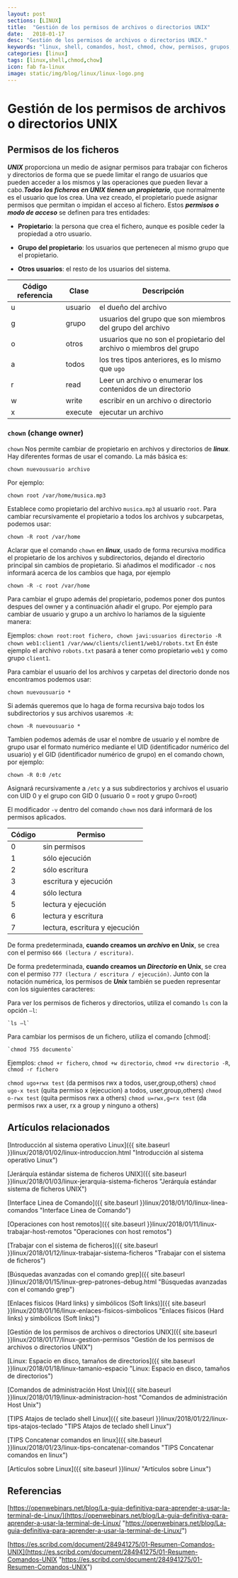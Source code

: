 ```yaml
---
layout: post
sections: [LINUX]
title:  "Gestión de los permisos de archivos o directorios UNIX"
date:   2018-01-17
desc: "Gestión de los permisos de archivos o directorios UNIX."
keywords: "linux, shell, comandos, host, chmod, chow, permisos, grupos, usuarios"
categories: [linux]
tags: [linux,shell,chmod,chow]
icon: fab fa-linux
image: static/img/blog/linux/linux-logo.png
---
```


# Gestión de los permisos de archivos o directorios UNIX #

## Permisos de los ficheros ##

***UNIX*** proporciona un medio de asignar permisos para trabajar con ficheros y directorios de forma que se puede limitar el rango de usuarios que pueden acceder a los mismos y las operaciones que pueden llevar a cabo.***Todos los ficheros en UNIX tienen un propietario***, que normalmente es el usuario que los crea. Una vez creado, el propietario puede asignar permisos que permitan o impidan el acceso al fichero. Estos ***permisos o modo de acceso*** se definen para tres entidades:

<!-- more -->
- **Propietario**: la persona que crea el fichero, aunque es posible ceder la propiedad a otro usuario.

- **Grupo del propietario**: los usuarios que pertenecen al mismo grupo que el propietario.

- **Otros usuarios**: el resto de los usuarios del sistema.

| Código referencia | Clase | Descripción |
| ---------- | ---------- | ---------- |
| u | usuario | el dueño del archivo |
| g | grupo | usuarios del grupo que son miembros del grupo del archivo |
| o | otros | usuarios que no son el propietario del archivo o miembros del grupo |
| a | todos | los tres tipos anteriores, es lo mismo que `ugo` |
| r | read | Leer un archivo o enumerar los contenidos de un directorio |
| w | write | escribir en un archivo o directorio |
| x | execute | ejecutar un archivo |

### `chown` (change owner) ###

`chown` Nos permite cambiar de propietario en archivos y directorios de ***linux***. Hay diferentes formas de usar el comando. La más básica es:

`chown nuevousuario archivo`

Por ejemplo:

`chown root /var/home/musica.mp3`

Establece como propietario del archivo `musica.mp3` al usuario `root`. Para cambiar recursivamente el propietario a todos los archivos y subcarpetas, podemos usar:

`chown -R root /var/home`

Aclarar que el comando `chown` en ***linux***, usado de forma recursiva modifica el propietario de los archivos y subdirectorios, dejando el directorio principal sin cambios de propietario. Si añadimos el modificador `-c` nos informará acerca de los cambios que haga, por ejemplo

`chown -R -c root /var/home`

Para cambiar el grupo además del propietario, podemos poner dos puntos despues del owner y a continuación añadir el grupo. Por ejemplo para cambiar de usuario y grupo a un archivo lo haríamos de la siguiente manera:

Ejemplos: `chown root:root fichero, chown javi:usuarios directorio -R`
`chown web1:client1 /var/www/clients/client1/web1/robots.txt` En éste ejemplo el archivo `robots.txt` pasará a tener como propietario `web1` y como grupo `client1`.

Para cambiar el usuario del los archivos y carpetas del directorio donde nos encontramos podemos usar:

`chown nuevousuario *`

Si además queremos que lo haga de forma recursiva bajo todos los subdirectorios y sus archivos usaremos `-R`:

`chown -R nuevousuario *`

Tambien podemos además de usar el nombre de usuario y el nombre de grupo usar el formato numérico mediante el UID (identificador numérico del usuario) y el GID (identificador numérico de grupo) en el comando chown, por ejemplo:

`chown -R 0:0 /etc`

Asignará recursivamente a `/etc` y a sus subdirectorios y archivos el usuario con UID 0 y el grupo con GID 0 (usuario 0 = root y grupo 0=root)

El modificador `-v` dentro del comando `chown` nos dará informará de los permisos aplicados.

| Código | Permiso |
| ---------- | ---------- |
| 0 | sin permisos |
| 1 | sólo ejecución |
| 2 | sólo escritura |
| 3 | escritura y ejecución |
| 4 | sólo lectura |
| 5 | lectura y ejecución |
| 6 | lectura y escritura |
| 7 | lectura, escritura y ejecución |

De forma predeterminada, **cuando creamos un *archivo* en Unix**, se crea con el permiso `666 (lectura / escritura)`. 

De forma predeterminada, **cuando creamos un *Directorio* en Unix**, se crea con el permiso `777 (lectura / escritura / ejecución)`. Junto con la notación numérica, los permisos de ***Unix*** también se pueden representar con los siguientes caracteres:

Para ver los permisos de ficheros y directorios, utiliza el comando `ls` con la opción `–l`:

	`ls –l`

Para cambiar los permisos de un fichero, utiliza el comando [chmod[:

	`chmod 755 documento`
    
Ejemplos: `chmod +r fichero`, `chmod +w directorio`, `chmod +rw directorio -R`, `chmod -r fichero`

`chmod ugo+rwx test` (da permisos rwx a todos, user,group,others)
`chmod ugo‐x test` (quita permiso x (ejecucion) a todos, user,group,others)
`chmod o‐rwx test` (quita permisos rwx a others)
`chmod u=rwx,g=rx test` (da permisos rwx a user, rx a group y ninguno a others)


## Artículos relacionados ##

[Introducción al sistema operativo Linux]({{ site.baseurl }}linux/2018/01/02/linux-introduccion.html "Introducción al sistema operativo Linux")

[Jerárquía estándar sistema de ficheros UNIX]({{ site.baseurl }}linux/2018/01/03/linux-jerarquia-sistema-ficheros "Jerárquía estándar sistema de ficheros UNIX")

[Interface Linea de Comando]({{ site.baseurl }}linux/2018/01/10/linux-linea-comandos "Interface Linea de Comando")

[Operaciones con host remotos]({{ site.baseurl }}linux/2018/01/11/linux-trabajar-host-remotos "Operaciones con host remotos")

[Trabajar con el sistema de ficheros]({{ site.baseurl }}linux/2018/01/12/linux-trabajar-sistema-ficheros "Trabajar con el sistema de ficheros")

[Búsquedas avanzadas con el comando grep]({{ site.baseurl }}linux/2018/01/15/linux-grep-patrones-debug.html "Búsquedas avanzadas con el comando grep")

[Enlaces físicos (Hard links) y simbólicos (Soft links)]({{ site.baseurl }}linux/2018/01/16/linux-enlaces-fisicos-simbolicos "Enlaces físicos (Hard links) y simbólicos (Soft links)")

[Gestión de los permisos de archivos o directorios UNIX]({{ site.baseurl }}linux/2018/01/17/linux-gestion-permisos "Gestión de los permisos de archivos o directorios UNIX")

[Linux: Espacio en disco, tamaños de directorios]({{ site.baseurl }}linux/2018/01/18/linux-tamanio-espacio "Linux: Espacio en disco, tamaños de directorios")

[Comandos de administración Host Unix]({{ site.baseurl }}linux/2018/01/19/linux-administracion-host "Comandos de administración Host Unix")

[TIPS Atajos de teclado shell Linux]({{ site.baseurl }}linux/2018/01/22/linux-tips-atajos-teclado "TIPS Atajos de teclado shell Linux")

[TIPS Concatenar comandos en linux]({{ site.baseurl }}linux/2018/01/23/linux-tips-concatenar-comandos "TIPS Concatenar comandos en linux")

[Artículos sobre Linux]({{ site.baseurl }}linux/ "Artículos sobre Linux")

## Referencias ##

[https://openwebinars.net/blog/La-guia-definitiva-para-aprender-a-usar-la-terminal-de-Linux/](https://openwebinars.net/blog/La-guia-definitiva-para-aprender-a-usar-la-terminal-de-Linux/ "https://openwebinars.net/blog/La-guia-definitiva-para-aprender-a-usar-la-terminal-de-Linux/")

[https://es.scribd.com/document/284941275/01-Resumen-Comandos-UNIX](https://es.scribd.com/document/284941275/01-Resumen-Comandos-UNIX "https://es.scribd.com/document/284941275/01-Resumen-Comandos-UNIX")